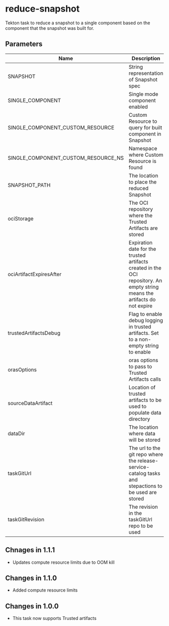 # reduce-snapshot

Tekton task to reduce a snapshot to a single component based on the component that the snapshot was built for.

## Parameters

| Name                                | Description                                                                                                                | Optional   | Default value                                             |
|-------------------------------------|----------------------------------------------------------------------------------------------------------------------------|------------|-----------------------------------------------------------|
| SNAPSHOT                            | String representation of Snapshot spec                                                                                     | No         | -                                                         |
| SINGLE_COMPONENT                    | Single mode component enabled                                                                                              | No         | -                                                         |
| SINGLE_COMPONENT_CUSTOM_RESOURCE    | Custom Resource to query for built component in Snapshot                                                                   | No         | -                                                         |
| SINGLE_COMPONENT_CUSTOM_RESOURCE_NS | Namespace where Custom Resource is found                                                                                   | No         | -                                                         |
| SNAPSHOT_PATH                       | The location to place the reduced Snapshot                                                                                 | No         | -                                                         |
| ociStorage                          | The OCI repository where the Trusted Artifacts are stored                                                                  | Yes        | empty                                                     |
| ociArtifactExpiresAfter             | Expiration date for the trusted artifacts created in the OCI repository. An empty string means the artifacts do not expire | Yes        | 1d                                                        |
| trustedArtifactsDebug               | Flag to enable debug logging in trusted artifacts. Set to a non-empty string to enable                                     | Yes        | ""                                                        |
| orasOptions                         | oras options to pass to Trusted Artifacts calls                                                                            | Yes        | ""                                                        | 
| sourceDataArtifact                  | Location of trusted artifacts to be used to populate data directory                                                        | Yes        | ""                                                        |
| dataDir                             | The location where data will be stored                                                                                     | Yes        | $(workspaces.data.path)                                   |
| taskGitUrl                          | The url to the git repo where the release-service-catalog tasks and stepactions to be used are stored                      | Yes        | https://github.com/konflux-ci/release-service-catalog.git |
| taskGitRevision                     | The revision in the taskGitUrl repo to be used                                                                             | Yes        | production                                                |

## Chnages in 1.1.1
* Updates compute resource limits due to OOM kill

## Changes in 1.1.0
* Added compute resource limits

## Changes in 1.0.0
* This task now supports Trusted artifacts
